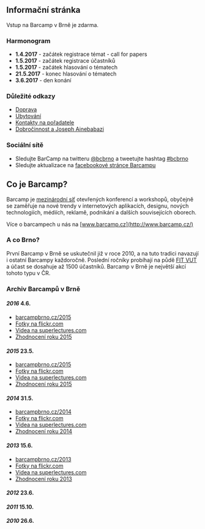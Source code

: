 Informační stránka
------------------
Vstup na Barcamp v Brně je zdarma.

### Harmonogram
 - __1.4.2017__ - začátek registrace témat - call for papers
 - __1.5.2017__ - začátek registrace účastníků
 - __1.5.2017__ - začátek hlasování o tématech
 - __21.5.2017__ - konec hlasování o tématech
 - __3.6.2017__ - den konání

### Důležité odkazy
 - [Doprava](/2017/stranka/doprava.html)
 - [Ubytování](/2017/stranka/ubytovani.html)
 - [Kontakty na pořadatele](/2017/stranka/kontakty.html)
 - [Dobročinnost a Joseph Ainebabazi](/2017/stranka/charita.html)

### Sociální sítě
 - Sledujte BarCamp na twitteru [@bcbrno](https://twitter.com/bcbrno) a tweetujte hashtag [#bcbrno](https://twitter.com/search?q=%23bcbrno)
 - Sledujte aktualizace na [facebookové stránce Barcampu](https://www.facebook.com/barcamp.brno)

Co je Barcamp?
--------------
Barcamp je [mezinárodní síť](http://barcamp.org) otevřených konferencí a workshopů, obyčejně se zaměřuje na nové trendy v internetových aplikacích, designu, nových technologiích, médiích, reklamě, podnikání a dalších souvisejících oborech.

Více o barcampech u nás na [www.barcamp.cz](http://www.barcamp.cz/)

### A co Brno?

První Barcamp v Brně se uskutečnil již v roce 2010, a na tuto tradici navazují i ostatní Barcampy každoročně. Poslední ročníky probíhají na půdě [FIT VUT](http://www.fit.vutbr.cz/) a účast se dosahuje až 1500 účastníků. Barcamp v Brně je největší akcí tohoto typu v ČR.

### Archiv Barcampů v Brně

#### _2016_ 4.6.
 - [barcampbrno.cz/2015](/2016/index.html)
 - [Fotky na flickr.com](https://www.flickr.com/photos/97646969@N07/albums/72157669419251582) 
 - [Videa na superlectures.com](http://www.superlectures.com/barcampbrno2016/)
 - [Zhodnocení roku 2015](/2016/stranka/zhodnoceni.html)

#### _2015_ 23.5.
 - [barcampbrno.cz/2015](/2015/index.html)
 - [Fotky na flickr.com](https://www.flickr.com/photos/97646969@N07/albums/72157653538258062) 
 - [Videa na superlectures.com](http://www.superlectures.com/barcampbrno2015/)
 - [Zhodnocení roku 2015](/2015/stranka/zhodnoceni.html)

#### _2014_ 31.5.
 - [barcampbrno.cz/2014](/2014/index.html)
 - [Fotky na flickr.com](https://www.flickr.com/photos/97646969@N07/sets/72157644611735179/)
 - [Videa na superlectures.com](http://www.superlectures.com/barcampbrno2014/)
 - [Zhodnocení roku 2014](/2014/stranka/zhodnoceni.html)

#### _2013_ 15.6.
 - [barcampbrno.cz/2013](/2013/index.html)
 - [Fotky na flickr.com](https://www.flickr.com/photos/97646969@N07/sets/72157634248667014/page3/)
 - [Videa na superlectures.com](http://www.superlectures.com/barcampbrno2013/)
 - [Zhodnocení roku 2013](/2013/stranka/zhodnoceni.html)

#### _2012_ 23.6.
#### _2011_ 15.10.
#### _2010_ 26.6.

